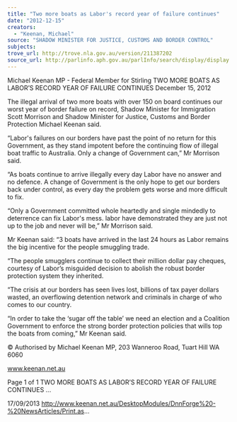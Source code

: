 ```yaml
---
title: "Two more boats as Labor's record year of failure continues"
date: "2012-12-15"
creators:
  - "Keenan, Michael"
source: "SHADOW MINISTER FOR JUSTICE, CUSTOMS AND BORDER CONTROL"
subjects:
trove_url: http://trove.nla.gov.au/version/211387202
source_url: http://parlinfo.aph.gov.au/parlInfo/search/display/display.w3p;query=Id%3A%22media/pressrel/2731204%22
---
```


 Michael Keenan MP - Federal Member for  Stirling TWO MORE BOATS AS LABOR’S RECORD  YEAR OF FAILURE CONTINUES December 15, 2012

 The illegal arrival of two more boats with over 150 on board continues our worst year of border failure on record, Shadow  Minister for Immigration Scott Morrison and Shadow Minister for Justice, Customs and Border Protection Michael Keenan  said.

 “Labor's failures on our borders have past the point of no return for this Government, as they stand impotent before the  continuing flow of illegal boat traffic to Australia. Only a change of Government can,” Mr Morrison said.

 “As boats continue to arrive illegally every day Labor have no answer and no defence.  A change of Government is the  only hope to get our borders back under control, as every day the problem gets worse and more difficult to fix.

 “Only a Government committed whole heartedly and single mindedly to deterrence can fix Labor's mess. labor have  demonstrated they are just not up to the job and never will be,” Mr Morrison said.

 Mr Keenan said: “3 boats have arrived in the last 24 hours as Labor remains the big incentive for the people smuggling  trade.

 “The people smugglers continue to collect their million dollar pay cheques, courtesy of Labor’s misguided decision to  abolish the robust border protection system they inherited.

 “The crisis at our borders has seen lives lost, billions of tax payer dollars wasted, an overflowing detention network and  criminals in charge of who comes to our country.

 “In order to take the ‘sugar off the table’ we need an election and a Coalition Government to enforce the strong border  protection policies that wills top the boats from coming,” Mr Keenan said.

 © Authorised by Michael Keenan MP, 203 Wanneroo Road, Tuart Hill WA 6060

 www.keenan.net.au

 Page 1 of 1 TWO MORE BOATS AS LABOR’S RECORD YEAR OF FAILURE CONTINUES ...

 17/09/2013 http://www.keenan.net.au/DesktopModules/DnnForge%20-%20NewsArticles/Print.as...

